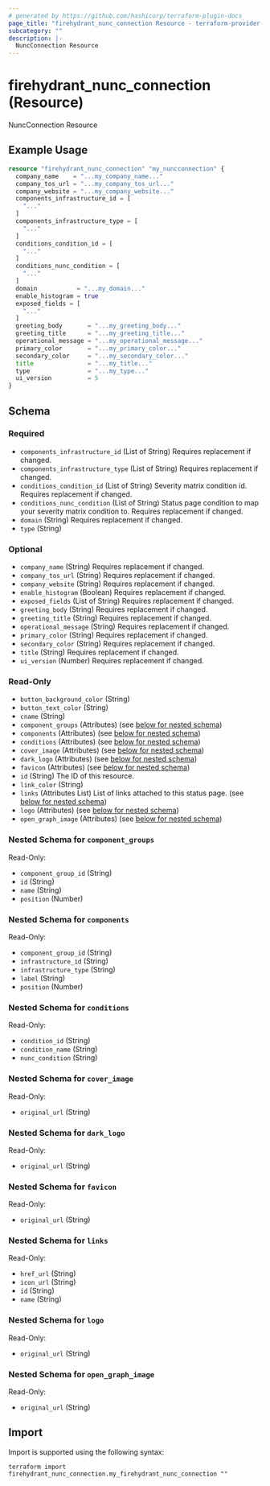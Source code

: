 ```yaml
---
# generated by https://github.com/hashicorp/terraform-plugin-docs
page_title: "firehydrant_nunc_connection Resource - terraform-provider-firehydrant"
subcategory: ""
description: |-
  NuncConnection Resource
---
```


# firehydrant_nunc_connection (Resource)

NuncConnection Resource

## Example Usage

```terraform
resource "firehydrant_nunc_connection" "my_nuncconnection" {
  company_name    = "...my_company_name..."
  company_tos_url = "...my_company_tos_url..."
  company_website = "...my_company_website..."
  components_infrastructure_id = [
    "..."
  ]
  components_infrastructure_type = [
    "..."
  ]
  conditions_condition_id = [
    "..."
  ]
  conditions_nunc_condition = [
    "..."
  ]
  domain           = "...my_domain..."
  enable_histogram = true
  exposed_fields = [
    "..."
  ]
  greeting_body       = "...my_greeting_body..."
  greeting_title      = "...my_greeting_title..."
  operational_message = "...my_operational_message..."
  primary_color       = "...my_primary_color..."
  secondary_color     = "...my_secondary_color..."
  title               = "...my_title..."
  type                = "...my_type..."
  ui_version          = 5
}
```

<!-- schema generated by tfplugindocs -->
## Schema

### Required

- `components_infrastructure_id` (List of String) Requires replacement if changed.
- `components_infrastructure_type` (List of String) Requires replacement if changed.
- `conditions_condition_id` (List of String) Severity matrix condition id. Requires replacement if changed.
- `conditions_nunc_condition` (List of String) Status page condition to map your severity matrix condition to. Requires replacement if changed.
- `domain` (String) Requires replacement if changed.
- `type` (String)

### Optional

- `company_name` (String) Requires replacement if changed.
- `company_tos_url` (String) Requires replacement if changed.
- `company_website` (String) Requires replacement if changed.
- `enable_histogram` (Boolean) Requires replacement if changed.
- `exposed_fields` (List of String) Requires replacement if changed.
- `greeting_body` (String) Requires replacement if changed.
- `greeting_title` (String) Requires replacement if changed.
- `operational_message` (String) Requires replacement if changed.
- `primary_color` (String) Requires replacement if changed.
- `secondary_color` (String) Requires replacement if changed.
- `title` (String) Requires replacement if changed.
- `ui_version` (Number) Requires replacement if changed.

### Read-Only

- `button_background_color` (String)
- `button_text_color` (String)
- `cname` (String)
- `component_groups` (Attributes) (see [below for nested schema](#nestedatt--component_groups))
- `components` (Attributes) (see [below for nested schema](#nestedatt--components))
- `conditions` (Attributes) (see [below for nested schema](#nestedatt--conditions))
- `cover_image` (Attributes) (see [below for nested schema](#nestedatt--cover_image))
- `dark_logo` (Attributes) (see [below for nested schema](#nestedatt--dark_logo))
- `favicon` (Attributes) (see [below for nested schema](#nestedatt--favicon))
- `id` (String) The ID of this resource.
- `link_color` (String)
- `links` (Attributes List) List of links attached to this status page. (see [below for nested schema](#nestedatt--links))
- `logo` (Attributes) (see [below for nested schema](#nestedatt--logo))
- `open_graph_image` (Attributes) (see [below for nested schema](#nestedatt--open_graph_image))

<a id="nestedatt--component_groups"></a>
### Nested Schema for `component_groups`

Read-Only:

- `component_group_id` (String)
- `id` (String)
- `name` (String)
- `position` (Number)


<a id="nestedatt--components"></a>
### Nested Schema for `components`

Read-Only:

- `component_group_id` (String)
- `infrastructure_id` (String)
- `infrastructure_type` (String)
- `label` (String)
- `position` (Number)


<a id="nestedatt--conditions"></a>
### Nested Schema for `conditions`

Read-Only:

- `condition_id` (String)
- `condition_name` (String)
- `nunc_condition` (String)


<a id="nestedatt--cover_image"></a>
### Nested Schema for `cover_image`

Read-Only:

- `original_url` (String)


<a id="nestedatt--dark_logo"></a>
### Nested Schema for `dark_logo`

Read-Only:

- `original_url` (String)


<a id="nestedatt--favicon"></a>
### Nested Schema for `favicon`

Read-Only:

- `original_url` (String)


<a id="nestedatt--links"></a>
### Nested Schema for `links`

Read-Only:

- `href_url` (String)
- `icon_url` (String)
- `id` (String)
- `name` (String)


<a id="nestedatt--logo"></a>
### Nested Schema for `logo`

Read-Only:

- `original_url` (String)


<a id="nestedatt--open_graph_image"></a>
### Nested Schema for `open_graph_image`

Read-Only:

- `original_url` (String)

## Import

Import is supported using the following syntax:

```shell
terraform import firehydrant_nunc_connection.my_firehydrant_nunc_connection ""
```
